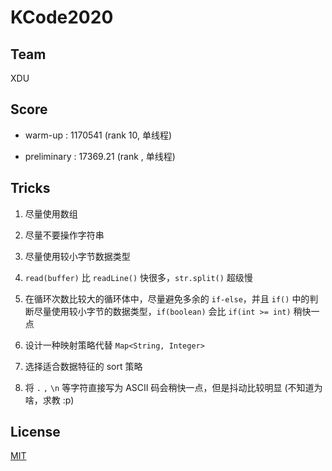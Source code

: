 # KCode2020

## Team

XDU

## Score

- warm-up : 1170541 (rank 10, 单线程)

- preliminary : 17369.21 (rank , 单线程)

## Tricks

1. 尽量使用数组

2. 尽量不要操作字符串

3. 尽量使用较小字节数据类型

4. `read(buffer)` 比 `readLine()` 快很多，`str.split()` 超级慢

5. 在循环次数比较大的循环体中，尽量避免多余的 `if-else`，并且 `if()` 中的判断尽量使用较小字节的数据类型，`if(boolean)` 会比 `if(int >= int)` 稍快一点

6. 设计一种映射策略代替 `Map<String, Integer>`

7. 选择适合数据特征的 sort 策略

8. 将 `.` `,` `\n` 等字符直接写为 ASCII 码会稍快一点，但是抖动比较明显 (不知道为啥，求教 :p)

## License

[MIT](LICENSE)
